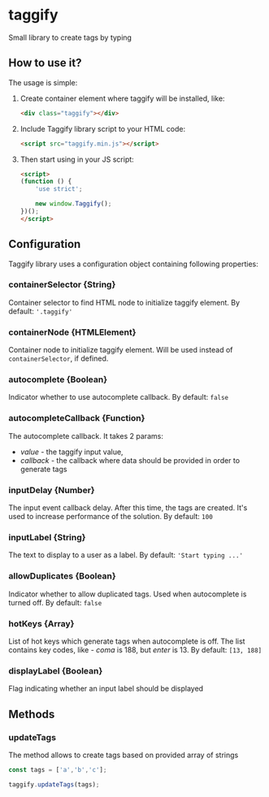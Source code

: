 # taggify
Small library to create tags by typing

## How to use it?
The usage is simple:

1. Create container element where taggify will be installed, like:
    ```html
    <div class="taggify"></div>
    ```

2. Include Taggify library script to your HTML code:
    ```html
    <script src="taggify.min.js"></script>
    ```

3. Then start using in your JS script:
    ```html
    <script>
    (function () {
        'use strict';

        new window.Taggify();
    })();
    </script>
    ```

## Configuration
Taggify library uses a configuration object containing following properties:

### containerSelector {String}
Container selector to find HTML node to initialize taggify element. By default: `'.taggify'`

### containerNode {HTMLElement}
Container node to initialize taggify element. Will be used instead of `containerSelector`, if defined.

### autocomplete {Boolean}
Indicator whether to use autocomplete callback. By default: `false`

### autocompleteCallback {Function}
The autocomplete callback. It takes 2 params:
- _value_ - the taggify input value,
- _callback_ - the callback where data should be provided in order to generate tags

### inputDelay {Number}
The input event callback delay. After this time, the tags are created.
It's used to increase performance of the solution. By default: `100`

### inputLabel {String}
The text to display to a user as a label. By default: `'Start typing ...'`

### allowDuplicates {Boolean}
Indicator whether to allow duplicated tags. Used when autocomplete is turned off.
By default: `false`

### hotKeys {Array}
List of hot keys which generate tags when autocomplete is off.
The list contains key codes, like - _coma_ is 188, but _enter_ is 13.
By default: `[13, 188]`

### displayLabel {Boolean}
Flag indicating whether an input label should be displayed

## Methods

### updateTags
The method allows to create tags based on provided array of strings


```javascript
const tags = ['a','b','c'];

taggify.updateTags(tags);
```
